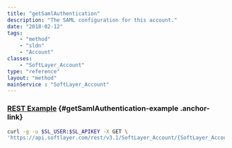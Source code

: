```yaml
---
title: "getSamlAuthentication"
description: "The SAML configuration for this account."
date: "2018-02-12"
tags:
    - "method"
    - "sldn"
    - "Account"
classes:
    - "SoftLayer_Account"
type: "reference"
layout: "method"
mainService : "SoftLayer_Account"
---
```


### [REST Example](#getSamlAuthentication-example) <a href="/article/rest/"><i class="fas fa-question"></i></a> {#getSamlAuthentication-example .anchor-link} 
```bash
curl -g -u $SL_USER:$SL_APIKEY -X GET \
'https://api.softlayer.com/rest/v3.1/SoftLayer_Account/{SoftLayer_AccountID}/getSamlAuthentication'
```
